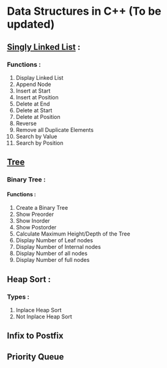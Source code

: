 # Data Structures in C++ (To be updated)

## [Singly Linked List](https://github.com/kushgupta-official/Data_Structures-cpp/tree/master/Singly%20Linked%20List) :
### Functions : 
1. Display Linked List
2. Append Node
3. Insert at Start
4. Insert at Position
5. Delete at End
6. Delete at Start
7. Delete at Position
8. Reverse
9. Remove all Duplicate Elements
10. Search by Value
11. Search by Position

## [Tree](https://github.com/kushgupta-official/Data_Structures-cpp/tree/master/Tree)
### Binary Tree :
#### Functions : 
1. Create a Binary Tree
2. Show Preorder
3. Show Inorder
4. Show Postorder
5. Calculate Maximum Height/Depth of the Tree
6. Display Number of Leaf nodes
7. Display Number of Internal nodes
8. Display Number of all nodes
9. Display Number of full nodes

## Heap Sort :
### Types :
1. Inplace Heap Sort
2. Not Inplace Heap Sort

## Infix to Postfix

## Priority Queue
